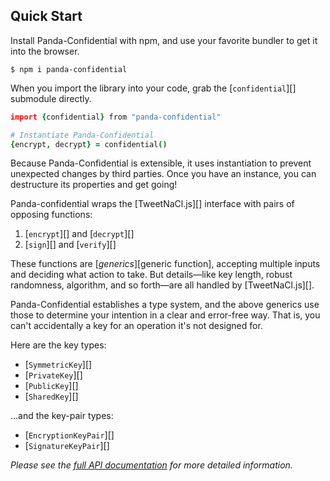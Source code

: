 ## Quick Start

Install Panda-Confidential with npm, and use your favorite bundler to get it into the browser.

```shell
$ npm i panda-confidential
```

When you import the library into your code, grab the [`confidential`][] submodule directly.

```coffeescript
import {confidential} from "panda-confidential"

# Instantiate Panda-Confidential
{encrypt, decrypt} = confidential()
```
Because Panda-Confidential is extensible, it uses instantiation to prevent unexpected changes by third parties.  Once you have an instance, you can destructure its properties and get going!

Panda-confidential wraps the [TweetNaCl.js][] interface with pairs of opposing functions:

1. [`encrypt`][] and [`decrypt`][]
2. [`sign`][] and [`verify`][]

These functions are [_generics_][generic function], accepting multiple inputs and deciding what action to take.  But details—like key length, robust randomness, algorithm, and so forth—are all handled by [TweetNaCl.js][].

Panda-Confidential establishes a type system, and the above generics use those to determine your intention in a clear and error-free way.  That is, you can't accidentally a key for an operation it's not designed for.

Here are the key types:

- [`SymmetricKey`][]
- [`PrivateKey`][]
- [`PublicKey`][]
- [`SharedKey`][]

…and the key-pair types:

- [`EncryptionKeyPair`][]
- [`SignatureKeyPair`][]

_Please see the [full API documentation](/api) for more detailed information._
